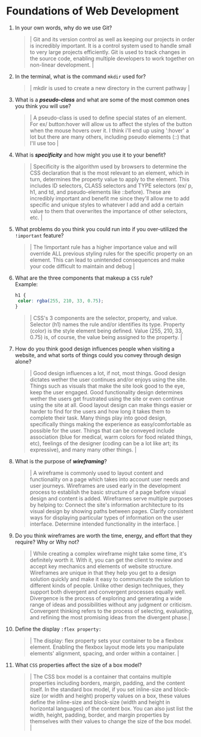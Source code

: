 # Foundations of Web Development

1. In your own words, why do we use Git?

   > | Git and its version control as well as keeping our projects in order is incredibly important. It is a control system used to handle small to very large projects efficiently. Git is used to track changes in the source code, enabling multiple developers to work together on non-linear development. |

2. In the terminal, what is the command `mkdir` used for?

   > | mkdir is used to create a new directory in the current pathway |

3. What is a **_pseudo-class_** and what are some of the most common ones you think you will use?

   > | A pseudo-class is used to define special states of an element. For ex/ button:hover will allow us to affect the styles of the button when the mouse hovers over it. I think i'll end up using ':hover' a lot but there are many others, including pseudo elements (::) that I'll use too |

4. What is **_specificity_** and how might you use it to your benefit?

   > | Specificity is the algorithm used by browsers to determine the CSS declaration that is the most relevant to an element, which in turn, determines the property value to apply to the element. This includes ID selectors, CLASS selectors and TYPE selectors (ex/ p, h1, and td, and pseudo-elements like ::before). These are incredibly important and benefit me since they'll allow me to add specific and unique styles to whatever I add and add a certain value to them that overwrites the importance of other selectors, etc. |

5. What problems do you think you could run into if you over-utilized the `!important` feature?

   > | The !important rule has a higher importance value and will override ALL previous styling rules for the specific property on an element. This can lead to unintended consequences and make your code difficult to maintain and debug |

6. What are the three components that makeup a `CSS` rule? <br> Example:

   ```css
   h1 {
   	color: rgba(255, 210, 33, 0.75);
   }
   ```

   > | CSS's 3 components are the selector, property, and value. Selector (h1) names the rule and/or identifies its type. Property (color) is the style element being defined. Value (255, 210, 33, 0.75) is, of course, the value being assigned to the property. |

7. How do you think good design influences people when visiting a website, and what sorts of things could you convey through design alone?

   > | Good design influences a lot, if not, most things. Good design dictates wether the user continues and/or enjoys using the site. Things such as visuals that make the site look good to the eye, keep the user engaged. Good functionality design determines wether the users get frustrated using the site or even continue using the site at all. Good layout design can make things easier or harder to find for the users and how long it takes them to complete their task. Many things play into good design, specifically things making the experience as easy/comfortable as possible for the user. Things that can be conveyed include association (blue for medical, warm colors for food related things, etc), feelings of the designer (coding can be a lot like art; its expressive), and many many other things. |

8. What is the purpose of **_wireframing_**?

   > | A wireframe is commonly used to layout content and functionality on a page which takes into account user needs and user journeys. Wireframes are used early in the development process to establish the basic structure of a page before visual design and content is added. Wireframes serve multiple purposes by helping to: Connect the site's information architecture to its visual design by showing paths between pages. Clarify consistent ways for displaying particular types of information on the user interface. Determine intended functionality in the interface. |

9. Do you think wireframes are worth the time, energy, and effort that they require? Why or Why not?

   > | While creating a complex wireframe might take some time, it's definitely worth it. With it, you can get the client to review and accept key mechanics and elements of website structure. Wireframes are unique in that they help you get to a design solution quickly and make it easy to communicate the solution to different kinds of people. Unlike other design techniques, they support both divergent and convergent processes equally well. Divergence is the process of exploring and generating a wide range of ideas and possibilities without any judgment or criticism. Convergent thinking refers to the process of selecting, evaluating, and refining the most promising ideas from the divergent phase.|

10.   Define the display `:flex property:`

      > | The display: flex property sets your container to be a flexbox element. Enabling the flexbox layout mode lets you manipulate elements' alignment, spacing, and order within a container. <!-- .class {display: flex;} --> |

11.   What `CSS` properties affect the size of a box model?
      > | The CSS box model is a container that contains multiple properties including borders, margin, padding, and the content itself. In the standard box model, if you set inline-size and block-size (or width and height) property values on a box, these values define the inline-size and block-size (width and height in horizontal languages) of the content box. You can also just list the width, height, padding, border, and margin properties by themselves with their values to change the size of the box model. |
